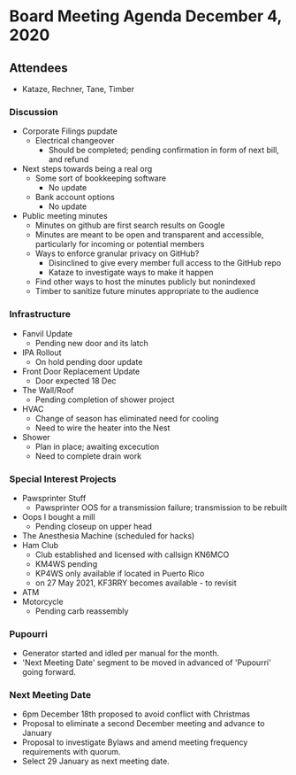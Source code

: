 # Board Meeting Agenda December 4, 2020

## Attendees
- Kataze, Rechner, Tane, Timber

### Discussion
- Corporate Filings pupdate
  - Electrical changeover
    - Should be completed; pending confirmation in form of next bill, and refund
- Next steps towards being a real org
  - Some sort of bookkeeping software
    - No update
  - Bank account options
    - No update
- Public meeting minutes
  - Minutes on github are first search results on Google
  - Minutes are meant to be open and transparent and accessible, particularly for incoming or potential members
  - Ways to enforce granular privacy on GitHub?
    - Disinclined to give every member full access to the GitHub repo
    - Kataze to investigate ways to make it happen
  - Find other ways to host the minutes publicly but nonindexed
  - Timber to sanitize future minutes appropriate to the audience

### Infrastructure
- Fanvil Update
  - Pending new door and its latch
- IPA Rollout
  - On hold pending door update
- Front Door Replacement Update
  - Door expected 18 Dec
- The Wall/Roof
  - Pending completion of shower project
- HVAC
  - Change of season has eliminated need for cooling
  - Need to wire the heater into the Nest
- Shower
  - Plan in place; awaiting excecution
  - Need to complete drain work

### Special Interest Projects
- Pawsprinter Stuff
  - Pawsprinter OOS for a transmission failure; transmission to be rebuilt
- Oops I bought a mill
  - Pending closeup on upper head 
- The Anesthesia Machine (scheduled for hacks)
- Ham Club
  - Club established and licensed with callsign KN6MCO
  - KM4WS pending
  - KP4WS only available if located in Puerto Rico
  - on 27 May 2021, KF3RRY becomes available - to revisit
- ATM
- Motorcycle
  - Pending carb reassembly

### Pupourri
- Generator started and idled per manual for the month.
- 'Next Meeting Date' segment to be moved in advanced of 'Pupourri' going forward.


### Next Meeting Date
- 6pm December 18th proposed to avoid conflict with Christmas
- Proposal to eliminate a second December meeting and advance to January
- Proposal to investigate Bylaws and amend meeting frequency requirements with quorum.
- Select 29 January as next meeting date.
